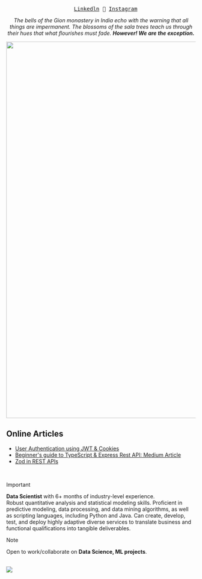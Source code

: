 <p align="center">
  <samp>
    <a href="https://www.linkedin.com/in/now-tiger/">Linkedln</a>
    <a> 🚀 </a>
    <a href="https://www.instagram.com/1.swapnil/">Instagram</a>
  </samp> 
</p>

<!-- ![atari](https://user-images.githubusercontent.com/70382532/138322189-2db8df52-9dcb-40a0-88a8-c365466bd33d.gif) -->
<div>
    <center>
    <p><em>The bells of the Gion monastery in India echo with the warning that all things are impermanent. The blossoms of the sala trees teach us through their hues that what flourishes must fade. <b>However! We are the exception.</em></b></p>
    </center>
</div>
<div>
    <img width="1000"src="https://media1.tenor.com/m/9MeiF3cJDqYAAAAC/nobara-face-jujutsu-kaisen.gif">
</div>

<section>
    <main>
        <h2>Online Articles</h2>
        <ul>
            <li><a href="https://tiger-up.notion.site/User-authentication-using-cookies-and-JWT-d2dd31d340ed43f7ab79d9253a71c60f">User Authentication using JWT & Cookies</a></li>
            <li><a href="https://medium.com/@swapnil.narwade_/typescript-express-rest-api-017a1d2986f4">Beginner's guide to TypeScript & Express Rest API: Medium Article</a></li>
            <li><a href="https://tiger-up.notion.site/Validations-With-Zod-aecbd1ccaa9f456c982bfad93878444b">Zod in REST APIs</a></li>
        </ul>
    </main>
</section>
<br>

> [!IMPORTANT]  
> __Data Scientist__ with 6+ months of industry-level experience.<br>
> Robust quantitative analysis and statistical modeling skills. Proficient in predictive modeling, data processing, and data mining algorithms, as well as scripting languages, including Python and Java.
> Can create, develop, test, and deploy highly adaptive diverse services to translate business and functional qualifications into tangible deliverables.

> [!NOTE]
> Open to work/collaborate on __Data Science, ML projects__.

<br>

<a href="https://github.com/Meghna-DAS/github-profile-views-counter">
    <img src="https://komarev.com/ghpvc/?username=Now-Tiger">
</a>
